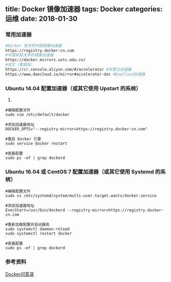 title: Docker 镜像加速器
tags: Docker
categories: 运维
date: 2018-01-30
---
### 常用加速器
```bash
#Docker 官方的中国镜像加速器
https://registry.docker-cn.com
#中国科技大学的镜像加速器
https://docker.mirrors.ustc.edu.cn/
#其它（需登陆）
https://cr.console.aliyun.com/#/accelerator #阿里云加速器
https://www.daocloud.io/mirror#accelerator-doc #DaoCloud加速器
```
<!-- more -->
### Ubuntu 14.04 配置加速器（或其它使用 Upstart 的系统）
1. 
```shell
#编辑配置文件
sudo vim /etc/default/docker

#添加加速器地址
DOCKER_OPTS="--registry-mirror=https://registry.docker-cn.com"

#重启 Docker 引擎
sudo service docker restart

#查看配置
sudo ps -ef | grep dockerd
```


### Ubuntu 16.04 或 CentOS 7 配置加速器（或其它使用 Systemd 的系统）
```shell
#编辑配置文件
sudo vi /etc/systemd/system/multi-user.target.wants/docker.service

#添加加速器地址
ExecStart=/usr/bin/dockerd --registry-mirror=https://registry.docker-cn.com

#重新加载配置并启动服务
sudo systemctl daemon-reload
sudo systemctl restart docker

#查看配置
sudo ps -ef | grep dockerd
```


### 参考资料
[Docker问答录](https://blog.lab99.org/post/docker-2016-07-14-faq.html#ubuntu-14-04-pei-zhi-jia-su-qi-huo-qi-ta-shi-yong-upstart-de-xi-tong "Docker问答录")